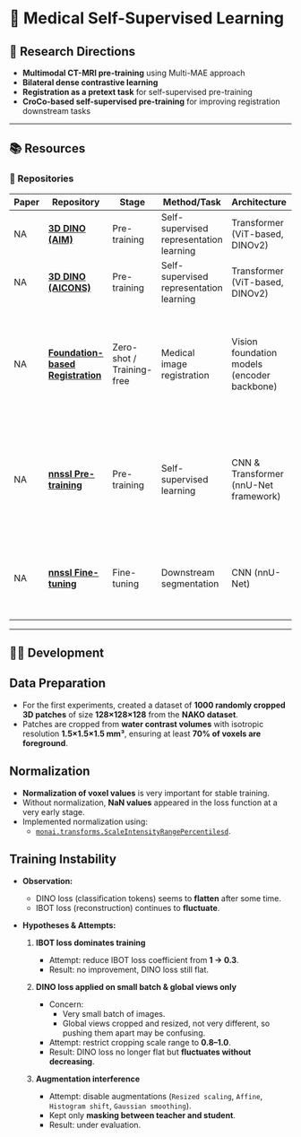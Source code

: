 # 🧠 Medical Self-Supervised Learning

## 🚀 Research Directions
- **Multimodal CT-MRI pre-training** using Multi-MAE approach  
- **Bilateral dense contrastive learning**  
- **Registration as a pretext task** for self-supervised pre-training  
- **CroCo-based self-supervised pre-training** for improving registration downstream tasks 

---

## 📚 Resources

### 🔗 Repositories

| Paper | Repository | Stage | Method/Task | Architecture | Description |
|-------|------------|-------|-------------|--------------|-------------|
| NA | [**3D DINO (AIM)**](https://github.com/AIM-Harvard/DINOv2-3D-Med) | Pre-training | Self-supervised representation learning | Transformer (ViT-based, DINOv2) | 3D implementation of DINOv2 |
| NA | [**3D DINO (AICONS)**](https://github.com/AICONSlab/3DINO) | Pre-training | Self-supervised representation learning | Transformer (ViT-based, DINOv2) | 3D implementation of DINOv2 |
| NA | [**Foundation-based Registration**](https://github.com/mazurowski-lab/Foundation-based-reg) | Zero-shot / Training-free | Medical image registration | Vision foundation models (encoder backbone) | Training-free (zero-shot) medical image registration pipeline using vision foundation models as feature encoders |
| NA | [**nnssl Pre-training**](https://github.com/MIC-DKFZ/nnssl?tab=readme-ov-file#complimentary-resources) | Pre-training | Self-supervised learning | CNN & Transformer (nnU-Net framework) | 3D implementation of strong pre-training methods using both CNN and Transformer architectures based on nnU-Net framework |
| NA | [**nnssl Fine-tuning**](https://github.com/TaWald/nnUNet) | Fine-tuning | Downstream segmentation | CNN (nnU-Net) | Downstream segmentation pretraining and adaptation framework based on nnU-Net framework |

---

## 👨‍💻 Development

## Data Preparation
- For the first experiments, created a dataset of **1000 randomly cropped 3D patches** of size **128×128×128** from the **NAKO dataset**.  
- Patches are cropped from **water contrast volumes** with isotropic resolution **1.5×1.5×1.5 mm³**, ensuring at least **70% of voxels are foreground**.  

## Normalization
- **Normalization of voxel values** is very important for stable training.  
- Without normalization, **NaN values** appeared in the loss function at a very early stage.  
- Implemented normalization using:  
  - [`monai.transforms.ScaleIntensityRangePercentilesd`](https://docs.monai.io/en/stable/transforms.html#scaleintensityrangepercentilesd).  

## Training Instability
- **Observation:**  
  - DINO loss (classification tokens) seems to **flatten** after some time.  
  - IBOT loss (reconstruction) continues to **fluctuate**.  

- **Hypotheses & Attempts:**  
  1. **IBOT loss dominates training**  
     - Attempt: reduce IBOT loss coefficient from **1 → 0.3**.  
     - Result: no improvement, DINO loss still flat.  

  2. **DINO loss applied on small batch & global views only**  
     - Concern:  
       - Very small batch of images.  
       - Global views cropped and resized, not very different, so pushing them apart may be confusing.  
     - Attempt: restrict cropping scale range to **0.8–1.0**.  
     - Result: DINO loss no longer flat but **fluctuates without decreasing**.  

  3. **Augmentation interference**  
     - Attempt: disable augmentations (`Resized scaling`, `Affine`, `Histogram shift`, `Gaussian smoothing`).  
     - Kept only **masking between teacher and student**.  
     - Result: under evaluation.
